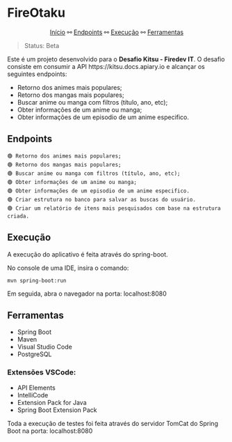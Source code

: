 # FireOtaku

<p align="center">
    <a href="#fireotaku">Início</a> ⚯ 
    <a href="#endpoints">Endpoints</a> ⚯ 
    <a href="#execução">Execução</a> ⚯ 
    <a href="#ferramentas">Ferramentas</a> 
</p>

> Status: Beta

<p>Este é um projeto desenvolvido para o <strong>Desafio Kitsu - Firedev IT</strong>. O desafio consiste em consumir a API https://kitsu.docs.apiary.io e alcançar os seguintes endpoints:</p>

+ Retorno dos animes mais populares;
+ Retorno dos mangas mais populares;
+ Buscar anime ou manga com filtros (título, ano, etc);
+ Obter informações de um anime ou manga;
+ Obter informações de um episodio de um anime especifico.

## Endpoints

    🟢 Retorno dos animes mais populares;
    🟢 Retorno dos mangas mais populares;
    🟢 Buscar anime ou manga com filtros (título, ano, etc);
    🟢 Obter informações de um anime ou manga;
    🟢 Obter informações de um episodio de um anime especifico.
    🟢 Criar estrutura no banco para salvar as buscas do usuário.
    🟢 Criar um relatório de itens mais pesquisados com base na estrutura criada.

## Execução

A execução do aplicativo é feita através do spring-boot.

No console de uma IDE, insira o comando:

`mvn spring-boot:run`

Em seguida, abra o navegador na porta: localhost:8080

## Ferramentas

* Spring Boot
* Maven
* Visual Studio Code
* PostgreSQL

### Extensões VSCode:
* API Elements
* IntelliCode
* Extension Pack for Java
* Spring Boot Extension Pack

Toda a execução de testes foi feita através do servidor TomCat do Spring Boot na porta: localhost:8080
